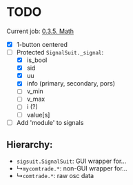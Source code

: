 # TODO

Current job: [0.3.5. Math](https://github.com/tieugene/iosc.py/milestone/17)

- [x] 1-button centered
- [ ] Protected `SignalSuit._signal`:
  + [x] is_bool
  + [x] sid
  + [x] uu
  + [x] info (primary, secondary, pors)
  + [ ] v_min
  + [ ] v_max
  + [ ] i (?)
  + [ ] value[s]
- [ ] Add 'module' to signals

## Hierarchy:

- `sigsuit.SignalSuit`: GUI wrapper for&hellip;
- &rdsh;`mycomtrade.*`: non-GUI wrapper for&hellip;
- &rdsh;`comtrade.*`: raw osc data
